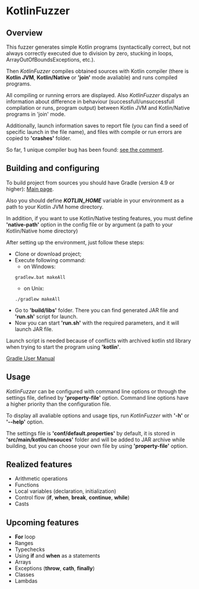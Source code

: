 # KotlinFuzzer
## Overview
This fuzzer generates simple Kotlin programs (syntactically correct, but not always correctly executed due to division by zero, stucking in loops, ArrayOutOfBoundsExceptions, etc.).

Then *KotlinFuzzer* compiles obtained sources with Kotlin compiler (there is **Kotlin JVM**, **Kotlin/Native** or **'join'** mode avaliable) and runs compiled programs.

All compiling or running errors are displayed. 
Also *KotlinFuzzer* dispalys an information about difference in behaviour (successfull/unsuccessfull compilation or runs, program output) between Kotlin JVM and Kotlin/Native programs in 'join' mode.

Additionally, launch information saves to report file (you can find a seed of specific launch in the file name), and files with compile or run errors are copied to **'crashes'** folder.

So far, 1 unique compiler bug has been found: [see the comment](https://youtrack.jetbrains.com/issue/KT-25204).

## Building and configuring
To build project from sources you should have Gradle (version 4.9 or higher): [Main page](https://gradle.org/).

Also you should define _**KOTLIN_HOME**_ variable in your environment as a path to your Kotlin JVM home directory.

In addition, if you want to use Kotlin/Native testing features, you must define **'native-path'** option in the config file or by argument (a path to your Kotlin/Native home directory)


After setting up the environment, just follow these steps:
- Clone or download project;
- Execute following command:
  - on Windows:
  ```
  gradlew.bat makeAll
  ```
  - on Unix:
  ```
  ./gradlew makeAll
  ```
 - Go to **'build/libs'** folder.
   There you can find generated JAR file and **'run.sh'** script for launch.
 - Now you can start **'run.sh'** with the required parameters, and it will launch JAR file. 
 
 Launch script is needed because of conflicts with archived kotlin std library when trying to start the program using **'kotlin'**.
 
 [Gradle User Manual](https://docs.gradle.org/current/userguide/userguide.html)
## Usage
*KotlinFuzzer* can be configured with command line options or through the settings file, defined by **'property-file'** option.
Command line options have a higher priority than the configuration file.

To display all avaliable options and usage tips, run *KotlinFuzzer* with **'-h'** or **'--help'** option.

The settings file is **'conf/default.properties'** by default, it is stored in **'src/main/kotlin/resouces'** folder and will be added to JAR archive while building, but you can choose your own file by using **'property-file'** option.

## Realized features
- Arithmetic operations
- Functions
- Local variables (declaration, initialization)
- Control flow (**if**, **when**, **break**, **continue**, **while**)
- Casts

## Upcoming features
- **For** loop
- Ranges
- Typechecks
- Using **if** and **when** as a statements
- Arrays
- Exceptions (**throw**, **cath**, **finally**)
- Classes
- Lambdas
